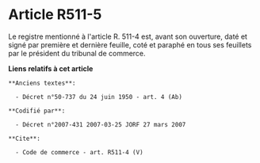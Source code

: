 # Article R511-5

Le registre mentionné à l'article R. 511-4 est, avant son ouverture, daté et signé par première et dernière feuille, coté et
paraphé en tous ses feuillets par le président du tribunal de commerce.

**Liens relatifs à cet article**

	**Anciens textes**:

	  - Décret n°50-737 du 24 juin 1950 - art. 4 (Ab)

	**Codifié par**:

	  - Décret n°2007-431 2007-03-25 JORF 27 mars 2007

	**Cite**:

	  - Code de commerce - art. R511-4 (V)
